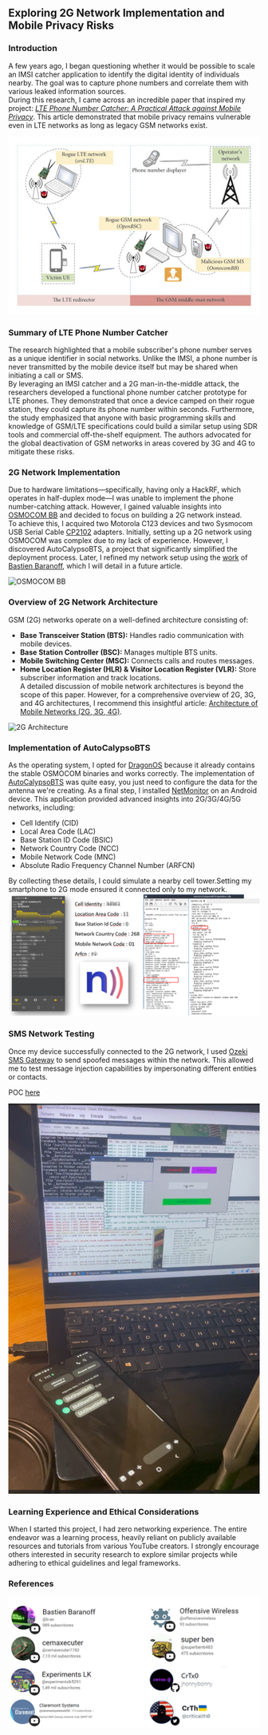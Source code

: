 ## Exploring 2G Network Implementation and Mobile Privacy Risks

### Introduction  
A few years ago, I began questioning whether it would be possible to scale an IMSI catcher application to identify the digital identity of individuals nearby. The goal was to capture phone numbers and correlate them with various leaked information sources.  
During this research, I came across an incredible paper that inspired my project: [*LTE Phone Number Catcher: A Practical Attack against Mobile Privacy*](https://onlinelibrary.wiley.com/doi/10.1155/2019/7425235). This article demonstrated that mobile privacy remains vulnerable even in LTE networks as long as legacy GSM networks exist.

![LTE phone number catcher model.](DATA/LTE_phonecatcher.jpg)

### Summary of LTE Phone Number Catcher  
The research highlighted that a mobile subscriber's phone number serves as a unique identifier in social networks. Unlike the IMSI, a phone number is never transmitted by the mobile device itself but may be shared when initiating a call or SMS.  
By leveraging an IMSI catcher and a 2G man-in-the-middle attack, the researchers developed a functional phone number catcher prototype for LTE phones. They demonstrated that once a device camped on their rogue station, they could capture its phone number within seconds. Furthermore, the study emphasized that anyone with basic programming skills and knowledge of GSM/LTE specifications could build a similar setup using SDR tools and commercial off-the-shelf equipment. The authors advocated for the global deactivation of GSM networks in areas covered by 3G and 4G to mitigate these risks.

### 2G Network Implementation  
Due to hardware limitations—specifically, having only a HackRF, which operates in half-duplex mode—I was unable to implement the phone number-catching attack. However, I gained valuable insights into [OSMOCOM BB](https://osmocom.org/projects/baseband) and decided to focus on building a 2G network instead.  
To achieve this, I acquired two Motorola C123 devices and two Sysmocom USB Serial Cable [CP2102](https://shop.sysmocom.de/Sysmocom-USB-serial-cable-CP2102-with-2.5mm-stereo-jack/cp2102-25) adapters. Initially, setting up a 2G network using OSMOCOM was complex due to my lack of experience. However, I discovered AutoCalypsoBTS, a project that significantly simplified the deployment process. Later, I refined my network setup using the [work](https://pl4y.readthedocs.io/en/latest/) of [Bastien Baranoff](https://github.com/bbaranoff), which I will detail in a future article.


![OSMOCOM BB](DATA/IMG_9993_-_Cópia.jpg)

### Overview of 2G Network Architecture  
GSM (2G) networks operate on a well-defined architecture consisting of:  
- **Base Transceiver Station (BTS):** Handles radio communication with mobile devices.  
- **Base Station Controller (BSC):** Manages multiple BTS units.  
- **Mobile Switching Center (MSC):** Connects calls and routes messages.  
- **Home Location Register (HLR) & Visitor Location Register (VLR):** Store subscriber information and track locations.  
A detailed discussion of mobile network architectures is beyond the scope of this paper. However, for a comprehensive overview of 2G, 3G, and 4G architectures, I recommend this insightful article: [Architecture of Mobile Networks (2G, 3G, 4G)](https://www.linkedin.com/pulse/architecture-mobile-networks-2g-3g-4g-ilyes-amokrane-lezzoum-tyofe/).

![2G Architecture](https://media.licdn.com/dms/image/v2/D4E12AQERuLPQunWvRA/article-inline_image-shrink_1500_2232/article-inline_image-shrink_1500_2232/0/1697831604227?e=1747872000&v=beta&t=E1JllcJ6cWRaM29Jkg-4Gqjfe4hGrLOXA7vS83JI5YI)

### Implementation of AutoCalypsoBTS  
As the operating system, I opted for [DragonOS](https://cemaxecuter.com/) because it already contains the stable OSMOCOM binaries and works correctly.
The implementation of [AutoCalypsoBTS](https://github.com/jhonnybonny/AutoCalypsoBTS) was quite easy, you just need to configure the data for the antenna we're creating.
As a final step, I installed [NetMonitor](https://play.google.com/store/apps/details?id=com.parizene.netmonitor) on an Android device. This application provided advanced insights into 2G/3G/4G/5G networks, including:  
- Cell Identify (CID)  
- Local Area Code (LAC)  
- Base Station ID Code (BSIC)  
- Network Country Code (NCC)  
- Mobile Network Code (MNC)  
- Absolute Radio Frequency Channel Number (ARFCN)  


By collecting these details, I could simulate a nearby cell tower.Setting my smartphone to 2G mode ensured it connected only to my network.
![Network Setup](DATA/2025-03-20_15-16.io.png)


### SMS Network Testing  
Once my device successfully connected to the 2G network, I used [Ozeki SMS Gateway](https://ozeki.hu/) to send spoofed messages within the network. This allowed me to test message injection capabilities by impersonating different entities or contacts.

POC [here](https://youtube.com/shorts/79TxvL925-o?si=1KFk9urKHfrElaAt) 

[![Video POC](DATA/2025-03-20_16-09.io.png)](https://youtube.com/shorts/79TxvL925-o?si=1KFk9urKHfrElaAt)



### Learning Experience and Ethical Considerations  
When I started this project, I had zero networking experience. The entire endeavor was a learning process, heavily reliant on publicly available resources and tutorials from various YouTube creators. I strongly encourage others interested in security research to explore similar projects while adhering to ethical guidelines and legal frameworks.

### References  
![Some References](DATA/2025-03-20_15-14.png)

